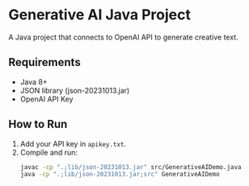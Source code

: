 # Generative AI Java Project

A Java project that connects to OpenAI API to generate creative text.

## Requirements
- Java 8+
- JSON library (json-20231013.jar)
- OpenAI API Key

## How to Run
1. Add your API key in `apikey.txt`.
2. Compile and run:
   ```bash
   javac -cp ".;lib/json-20231013.jar" src/GenerativeAIDemo.java
   java -cp ".;lib/json-20231013.jar;src" GenerativeAIDemo

